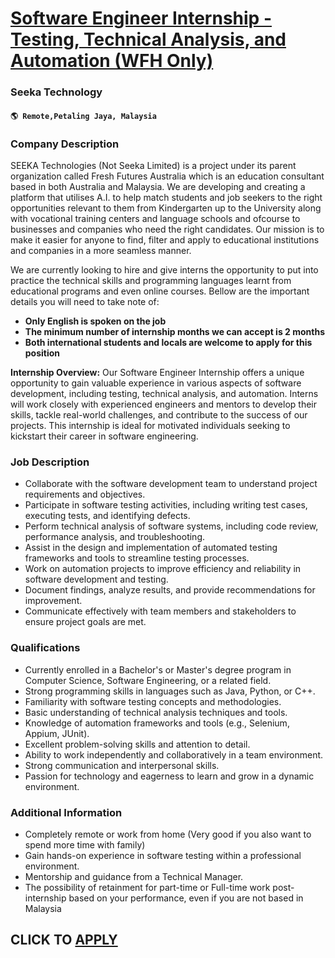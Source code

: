 # [Software Engineer Internship - Testing, Technical Analysis, and Automation (WFH Only)](https://www.remotewlb.com/apply/software-engineer-internship-testing-technical-analysis-and-automation-wfh-only-110734)  
### Seeka Technology  
#### `🌎 Remote,Petaling Jaya, Malaysia`  

### **Company Description**

SEEKA Technologies (Not Seeka Limited) is a project under its parent organization called Fresh Futures Australia which is an education consultant based in both Australia and Malaysia. We are developing and creating a platform that utilises A.I. to help match students and job seekers to the right opportunities relevant to them from Kindergarten up to the University along with vocational training centers and language schools and ofcourse to businesses and companies who need the right candidates. Our mission is to make it easier for anyone to find, filter and apply to educational institutions and companies in a more seamless manner.

We are currently looking to hire and give interns the opportunity to put into practice the technical skills and programming languages learnt from educational programs and even online courses. Bellow are the important details you will need to take note of:

  *  **Only English is spoken on the job**
  *  **The minimum number of internship months we can accept is 2 months**
  *  **Both international students and locals are welcome to apply for this position**

 **Internship Overview:** Our Software Engineer Internship offers a unique opportunity to gain valuable experience in various aspects of software development, including testing, technical analysis, and automation. Interns will work closely with experienced engineers and mentors to develop their skills, tackle real-world challenges, and contribute to the success of our projects. This internship is ideal for motivated individuals seeking to kickstart their career in software engineering.

###  **Job Description**

  * Collaborate with the software development team to understand project requirements and objectives.
  * Participate in software testing activities, including writing test cases, executing tests, and identifying defects.
  * Perform technical analysis of software systems, including code review, performance analysis, and troubleshooting.
  * Assist in the design and implementation of automated testing frameworks and tools to streamline testing processes.
  * Work on automation projects to improve efficiency and reliability in software development and testing.
  * Document findings, analyze results, and provide recommendations for improvement.
  * Communicate effectively with team members and stakeholders to ensure project goals are met.

###  **Qualifications**

  * Currently enrolled in a Bachelor's or Master's degree program in Computer Science, Software Engineering, or a related field.
  * Strong programming skills in languages such as Java, Python, or C++.
  * Familiarity with software testing concepts and methodologies.
  * Basic understanding of technical analysis techniques and tools.
  * Knowledge of automation frameworks and tools (e.g., Selenium, Appium, JUnit).
  * Excellent problem-solving skills and attention to detail.
  * Ability to work independently and collaboratively in a team environment.
  * Strong communication and interpersonal skills.
  * Passion for technology and eagerness to learn and grow in a dynamic environment.

###  **Additional Information**

  * Completely remote or work from home (Very good if you also want to spend more time with family)
  * Gain hands-on experience in software testing within a professional environment.
  * Mentorship and guidance from a Technical Manager.
  * The possibility of retainment for part-time or Full-time work post-internship based on your performance, even if you are not based in Malaysia

  
## CLICK TO [APPLY](https://www.remotewlb.com/apply/software-engineer-internship-testing-technical-analysis-and-automation-wfh-only-110734)

